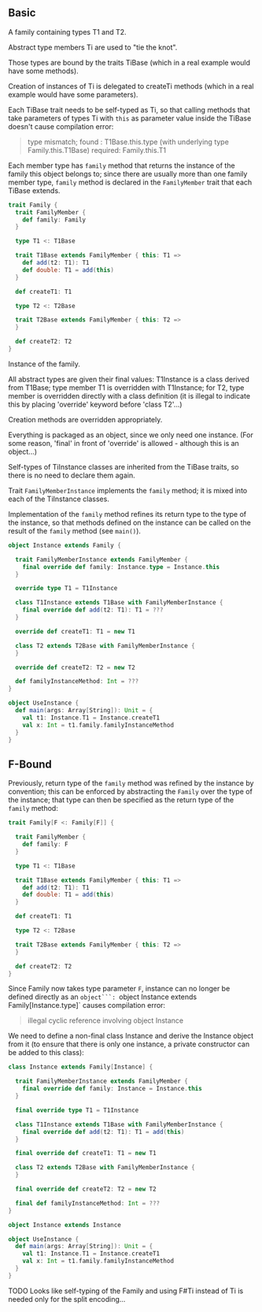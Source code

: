 ## Basic

A family containing types T1 and T2.

Abstract type members Ti are used to "tie the knot".

Those types are bound by the traits TiBase
  (which in a real example would have some methods).

Creation of instances of Ti is delegated to createTi methods
  (which in a real example would have some parameters).

Each TiBase trait needs to be self-typed as Ti, so that calling methods
that take parameters of types Ti with `this` as parameter value inside the
TiBase doesn't cause compilation error: 

> type mismatch;
> found   : T1Base.this.type (with underlying type Family.this.T1Base)
> required: Family.this.T1

Each member type has `family` method that returns the instance of the family
this object belongs to; since there are usually more than one family member type,
`family` method is declared in the `FamilyMember` trait that each TiBase extends. 

```Scala
trait Family {
  trait FamilyMember {
    def family: Family
  }

  type T1 <: T1Base

  trait T1Base extends FamilyMember { this: T1 =>
    def add(t2: T1): T1
    def double: T1 = add(this) 
  }

  def createT1: T1

  type T2 <: T2Base

  trait T2Base extends FamilyMember { this: T2 =>
  }

  def createT2: T2
}
```

Instance of the family.

All abstract types are given their final values:
  T1Instance is a class derived from T1Base; type member T1 is overridden with T1Instance;
  for T2, type member is overridden directly with a class definition
    (it is illegal to indicate this by placing 'override' keyword before 'class T2'...)

Creation methods are overridden appropriately.

Everything is packaged as an object, since we only need one instance.
  (For some reason, 'final' in front of 'override' is allowed - although this is an object...)

Self-types of TiInstance classes are inherited from the TiBase traits, so there is no need to
declare them again.
 
Trait `FamilyMemberInstance` implements the `family` method; it is mixed into each of the
  TiInstance classes.

Implementation of the `family` method refines its return type to the type of the instance,
so that methods defined on the instance can be called on the result of the `family`
method (see `main()`).  

```Scala
object Instance extends Family {

  trait FamilyMemberInstance extends FamilyMember {
    final override def family: Instance.type = Instance.this
  }

  override type T1 = T1Instance

  class T1Instance extends T1Base with FamilyMemberInstance {
    final override def add(t2: T1): T1 = ???
  }

  override def createT1: T1 = new T1

  class T2 extends T2Base with FamilyMemberInstance {
  }

  override def createT2: T2 = new T2

  def familyInstanceMethod: Int = ???
}

object UseInstance {
  def main(args: Array[String]): Unit = {
    val t1: Instance.T1 = Instance.createT1
    val x: Int = t1.family.familyInstanceMethod
  }
}
```

## F-Bound

Previously, return type of the `family` method was refined by the instance by convention;
this can be enforced by abstracting the `Family` over the type of the instance;
that type can then be specified as the return type of the `family` method:

```Scala
trait Family[F <: Family[F]] {

  trait FamilyMember {
    def family: F
  }

  type T1 <: T1Base

  trait T1Base extends FamilyMember { this: T1 =>
    def add(t2: T1): T1
    def double: T1 = add(this)
  }

  def createT1: T1

  type T2 <: T2Base

  trait T2Base extends FamilyMember { this: T2 =>
  }

  def createT2: T2
}
```

Since Family now takes type parameter `F`, instance can no longer be defined directly
as an `object```: `object Instance extends Family[Instance.type]` causes compilation
error:

> illegal cyclic reference involving object Instance

We need to define a non-final class Instance and derive the Instance object from it
(to ensure that there is only one instance, a private constructor can be added to
this class):

```Scala
class Instance extends Family[Instance] {

  trait FamilyMemberInstance extends FamilyMember {
    final override def family: Instance = Instance.this
  }

  final override type T1 = T1Instance

  class T1Instance extends T1Base with FamilyMemberInstance {
    final override def add(t2: T1): T1 = add(this)
  }

  final override def createT1: T1 = new T1

  class T2 extends T2Base with FamilyMemberInstance {
  }

  final override def createT2: T2 = new T2

  final def familyInstanceMethod: Int = ???
}

object Instance extends Instance

object UseInstance {
  def main(args: Array[String]): Unit = {
    val t1: Instance.T1 = Instance.createT1
    val x: Int = t1.family.familyInstanceMethod
  }
}
```

TODO Looks like self-typing of the Family and using F#Ti instead of Ti is needed only
  for the split encoding...

